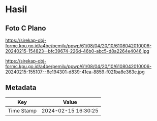 # Hasil

## Foto C Plano

https://sirekap-obj-formc.kpu.go.id/a4be/pemilu/ppwp/61/08/04/20/10/6108042010006-20240215-154823--bfc39674-226d-46b0-abc5-d8a2264e4046.jpg

https://sirekap-obj-formc.kpu.go.id/a4be/pemilu/ppwp/61/08/04/20/10/6108042010006-20240215-155107--6e194301-d839-41ea-8859-f021ba8e363e.jpg


## Metadata

| Key        | Value               |
| ---------- | ------------------- |
| Time Stamp | 2024-02-15 16:30:25 |



